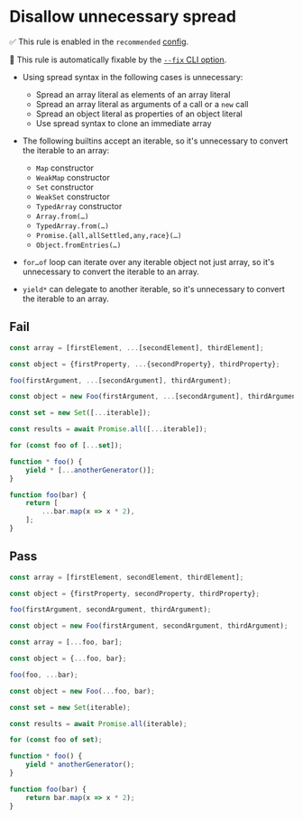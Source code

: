 # Disallow unnecessary spread

✅ This rule is enabled in the `recommended` [config](https://github.com/sindresorhus/eslint-plugin-unicorn#preset-configs).

🔧 This rule is automatically fixable by the [`--fix` CLI option](https://eslint.org/docs/latest/user-guide/command-line-interface#--fix).

<!-- end auto-generated rule header -->
<!-- Do not manually modify this header. Run: `npm run fix:eslint-docs` -->

- Using spread syntax in the following cases is unnecessary:

  - Spread an array literal as elements of an array literal
  - Spread an array literal as arguments of a call or a `new` call
  - Spread an object literal as properties of an object literal
  - Use spread syntax to clone an immediate array

- The following builtins accept an iterable, so it's unnecessary to convert the iterable to an array:

  - `Map` constructor
  - `WeakMap` constructor
  - `Set` constructor
  - `WeakSet` constructor
  - `TypedArray` constructor
  - `Array.from(…)`
  - `TypedArray.from(…)`
  - `Promise.{all,allSettled,any,race}(…)`
  - `Object.fromEntries(…)`

- `for…of` loop can iterate over any iterable object not just array, so it's unnecessary to convert the iterable to an array.

- `yield*` can delegate to another iterable, so it's unnecessary to convert the iterable to an array.

## Fail

```js
const array = [firstElement, ...[secondElement], thirdElement];
```

```js
const object = {firstProperty, ...{secondProperty}, thirdProperty};
```

```js
foo(firstArgument, ...[secondArgument], thirdArgument);
```

```js
const object = new Foo(firstArgument, ...[secondArgument], thirdArgument);
```

```js
const set = new Set([...iterable]);
```

```js
const results = await Promise.all([...iterable]);
```

```js
for (const foo of [...set]);
```

```js
function * foo() {
	yield * [...anotherGenerator()];
}
```

```js
function foo(bar) {
	return [
		...bar.map(x => x * 2),
	];
}
```

## Pass

```js
const array = [firstElement, secondElement, thirdElement];
```

```js
const object = {firstProperty, secondProperty, thirdProperty};
```

```js
foo(firstArgument, secondArgument, thirdArgument);
```

```js
const object = new Foo(firstArgument, secondArgument, thirdArgument);
```

```js
const array = [...foo, bar];
```

```js
const object = {...foo, bar};
```

```js
foo(foo, ...bar);
```

```js
const object = new Foo(...foo, bar);
```

```js
const set = new Set(iterable);
```

```js
const results = await Promise.all(iterable);
```

```js
for (const foo of set);
```

```js
function * foo() {
	yield * anotherGenerator();
}
```

```js
function foo(bar) {
	return bar.map(x => x * 2);
}
```
